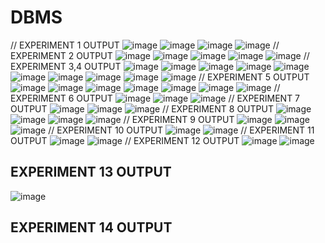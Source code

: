 # DBMS
// EXPERIMENT 1 OUTPUT
![image](https://user-images.githubusercontent.com/112066277/193872034-b9e73178-2e93-4c60-83d6-404b135f6ab2.png)
![image](https://user-images.githubusercontent.com/112066277/193872092-8a8174ce-56bd-4af3-b31f-9fcd4a88e0dd.png)
![image](https://user-images.githubusercontent.com/112066277/193872154-1a687668-2877-4cc5-ad31-4e101d5d4f49.png)
![image](https://user-images.githubusercontent.com/112066277/193872212-a500cda9-1223-44a8-b9da-4af6e1eeb6a6.png)
// EXPERIMENT 2 OUTPUT
![image](https://user-images.githubusercontent.com/112066277/193872739-f926a568-a81d-4505-8633-e7e65b3593cc.png)
![image](https://user-images.githubusercontent.com/112066277/193872820-75c229bb-7ac4-4686-8743-ddf8e3cd92a2.png)
![image](https://user-images.githubusercontent.com/112066277/193872860-26bb1000-a28f-4fe9-9618-465ee98535cd.png)
![image](https://user-images.githubusercontent.com/112066277/193872942-659091c2-6da9-46a8-b9a2-f23743ff7536.png)
![image](https://user-images.githubusercontent.com/112066277/193873036-6a6ecd2e-9d05-4bbc-99c0-b0e61604eb31.png)
// EXPERIMENT 3,4 OUTPUT
![image](https://user-images.githubusercontent.com/112066277/193873491-1c1eb310-3a3b-48a3-809d-c20fe53a0dbc.png)
![image](https://user-images.githubusercontent.com/112066277/193873663-ec82fce4-f6d1-4d7b-b8a7-4fb74bbe93ae.png)
![image](https://user-images.githubusercontent.com/112066277/193873924-389894d1-97c2-410e-8955-8fc327efd318.png)
![image](https://user-images.githubusercontent.com/112066277/193873989-98ac4288-1c85-4136-a1c6-decaf83cc7d6.png)
![image](https://user-images.githubusercontent.com/112066277/193874022-a1801390-589c-432c-9e56-b6e0aac79346.png)
![image](https://user-images.githubusercontent.com/112066277/193874068-493b8efe-bfe5-49b6-b31e-d241582caaae.png)
![image](https://user-images.githubusercontent.com/112066277/193874113-f7d7a08d-a3e9-439c-bf27-26d46689f879.png)
![image](https://user-images.githubusercontent.com/112066277/193874141-8694c661-4aee-4fad-8c61-e438f41ecfdc.png)
![image](https://user-images.githubusercontent.com/112066277/193874201-7565853e-40ef-4934-a875-79eb799fbed6.png)
![image](https://user-images.githubusercontent.com/112066277/193874247-841657df-12a2-4bcd-9210-53113cae3119.png)
// EXPERIMENT 5 OUTPUT
![image](https://user-images.githubusercontent.com/112066277/193874798-0b85adf3-9a64-48d7-a0c6-b9d2ee53bfba.png)
![image](https://user-images.githubusercontent.com/112066277/193874864-7eeae9b1-f98b-4b7a-864d-c30907d70cf1.png)
![image](https://user-images.githubusercontent.com/112066277/193874905-a639d68e-8ebd-4b8a-93e0-0a0518c3fb62.png)
![image](https://user-images.githubusercontent.com/112066277/193874957-2a84f1eb-37e4-4336-b7ee-90e274e50547.png)
![image](https://user-images.githubusercontent.com/112066277/193875009-91839531-b67e-4592-ab2a-0082f8792e54.png)
![image](https://user-images.githubusercontent.com/112066277/193875078-7bcea687-121a-4d28-8822-214b741e7ecd.png)
![image](https://user-images.githubusercontent.com/112066277/193875133-a22d3b28-9d61-4689-bf44-87a44b33304f.png)
// EXPERIMENT 6 OUTPUT
![image](https://user-images.githubusercontent.com/112066277/193875394-f6307c9c-2f0a-445d-9a1a-7fe6cec8abda.png)
![image](https://user-images.githubusercontent.com/112066277/193875436-561844ae-5b4d-440e-85be-f03f66201b3f.png)
![image](https://user-images.githubusercontent.com/112066277/193875496-0afdecb6-3310-4e23-8462-6db99715d215.png)
// EXPERIMENT 7 OUTPUT
![image](https://user-images.githubusercontent.com/112066277/193876150-f064d59c-7f7f-4ba5-ab33-f32c6861908e.png)
![image](https://user-images.githubusercontent.com/112066277/193876313-dbfa929f-12f8-404b-8445-72274f2ad82b.png)
![image](https://user-images.githubusercontent.com/112066277/193876486-905dfa2d-1a6e-432f-be6c-07d1f22be2ee.png)
// EXPERIMENT 8 OUTPUT
![image](https://user-images.githubusercontent.com/112066277/193878630-577e67f4-ea3d-4383-9d24-00b504be4da0.png)
![image](https://user-images.githubusercontent.com/112066277/193878682-a072beb2-3f28-4202-bdf8-f2acbaad7a01.png)
![image](https://user-images.githubusercontent.com/112066277/193878728-fde4d6ef-937b-4c1a-8564-25331d3fd4c4.png)
![image](https://user-images.githubusercontent.com/112066277/193878790-fa700974-f80b-4bef-898c-fbc082544ba4.png)
// EXPERIMENT 9 OUTPUT
![image](https://user-images.githubusercontent.com/112066277/193879130-d5e014ea-0f71-4766-83cb-d650c4012ab1.png)
![image](https://user-images.githubusercontent.com/112066277/193879226-9c19c7e4-424c-4e59-b313-df1ce27d9025.png)
![image](https://user-images.githubusercontent.com/112066277/193879280-15de18b4-6ab6-4fcc-ab7b-eeb85e92cf0a.png)
// EXPERIMENT 10 OUTPUT
![image](https://user-images.githubusercontent.com/112066277/193879633-706cf642-a4b2-450b-9946-e150f61892dd.png)
![image](https://user-images.githubusercontent.com/112066277/193879696-a1a957e5-8534-40d6-9271-b48448d8771d.png)
// EXPERIMENT 11 OUTPUT
![image](https://user-images.githubusercontent.com/112066277/193880071-8b89875d-c3de-4824-986e-33519e6ec6a1.png)
![image](https://user-images.githubusercontent.com/112066277/193880118-9b14c628-c1b9-40ab-82fc-b56017c8895f.png)
// EXPERIMENT 12 OUTPUT
![image](https://user-images.githubusercontent.com/112066277/193880445-a75ee8d7-fc47-4bd2-88cc-68796ade3924.png)
![image](https://user-images.githubusercontent.com/112066277/193880505-6a3f8b94-e3b5-4856-ae39-8ac5ac982092.png)

## EXPERIMENT 13 OUTPUT
![image](https://user-images.githubusercontent.com/112066277/194227305-91191a6a-858e-42ef-aa3e-57da2f8ac154.png)
## EXPERIMENT 14 OUTPUT



